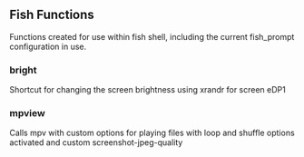 ## Fish Functions
Functions created for use within fish shell, including the current fish_prompt configuration in use.
### bright
Shortcut for changing the screen brightness using xrandr for screen eDP1
### mpview
Calls mpv with custom options for playing files with loop and shuffle options activated and custom screenshot-jpeg-quality
